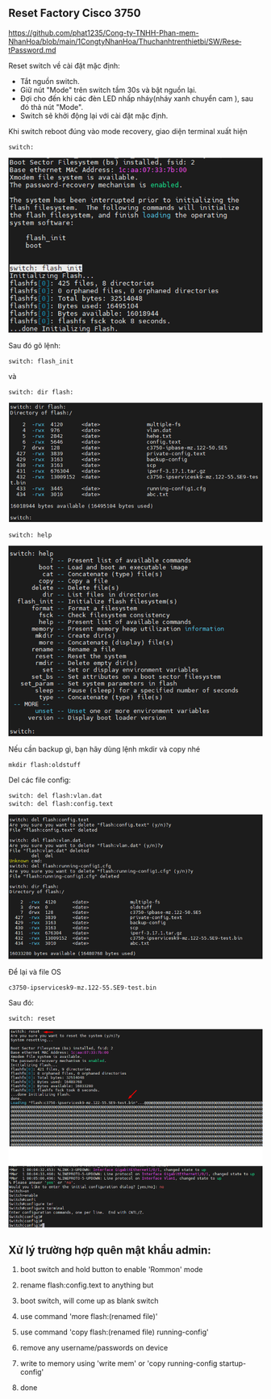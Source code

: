 ## Reset Factory Cisco 3750

https://github.com/phat1235/Cong-ty-TNHH-Phan-mem-NhanHoa/blob/main/1CongtyNhanHoa/Thuchanhtrenthietbi/SW/Rese­tPassword.md

  Reset switch về cài đặt mặc định:

  + Tắt nguồn switch.
  + Giữ nút "Mode" trên switch tầm 30s và bật nguồn lại.
  + Đợi cho đến khi các đèn LED nhấp nháy(nháy xanh chuyển cam ), sau đó thả nút "Mode".
  + Switch sẽ khởi động lại với cài đặt mặc định.

  Khi switch reboot đúng vào mode recovery, giao diện terminal xuất hiện 
    
    switch:

  <img src="Basicnetworkimages/40.png">

  Sau đó gõ lệnh:

    switch: flash_init

  và
 
    switch: dir flash:

  <img src="Basicnetworkimages/41.png">

    switch: help

  <img src="Basicnetworkimages/42.png">

  Nếu cần backup gì, bạn hãy dùng lệnh mkdir và copy nhé

    mkdir flash:oldstuff

  Del các file config:

    switch: del flash:vlan.dat
    switch: del flash:config.text

  <img src="Basicnetworkimages/43.png">

  Để lại và file OS

    c3750-ipservicesk9-mz.122-55.SE9-test.bin

  Sau đó:

    switch: reset

  <img src="Basicnetworkimages/44.png">

## Xử lý trường hợp quên mật khẩu admin:

  1. boot switch and hold button to enable 'Rommon' mode

  2. rename flash:config.text to anything but

  3. boot switch, will come up as blank switch

  4. use command 'more flash:(renamed file)'

  5. use command 'copy flash:(renamed file) running-config'

  6. remove any username/passwords on device

  7. write to memory using 'write mem' or 'copy running-config startup-config'

  8. done

